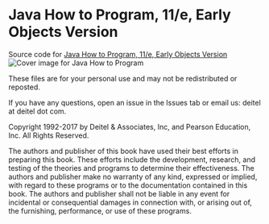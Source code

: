 # Java How to Program, 11/e, Early Objects Version
Source code for <a href="https://amzn.to/30ZQVw0" target="_blank">Java How to Program, 11/e, Early Objects Version</a>
![Cover image for Java How to Program](http://deitel.com/bookresources/jhtp11/jhtp11_300h.png)

These files are for your personal use and may not be redistributed or reposted.

If you have any questions, open an issue in the Issues tab or email us: deitel at deitel dot com.

Copyright 1992-2017 by Deitel & Associates, Inc, and Pearson Education, Inc. All Rights Reserved. 
    
The authors and publisher of this book have used their best efforts in preparing this book. These efforts include the development, research, and testing of the theories and programs to determine their effectiveness. The authors and publisher make no warranty of any kind, expressed or implied, with regard to these programs or to the documentation contained in this book. The authors and publisher shall not be liable in any event for incidental or consequential damages in connection with, or arising out of, the furnishing, performance, or use of these programs.
 
